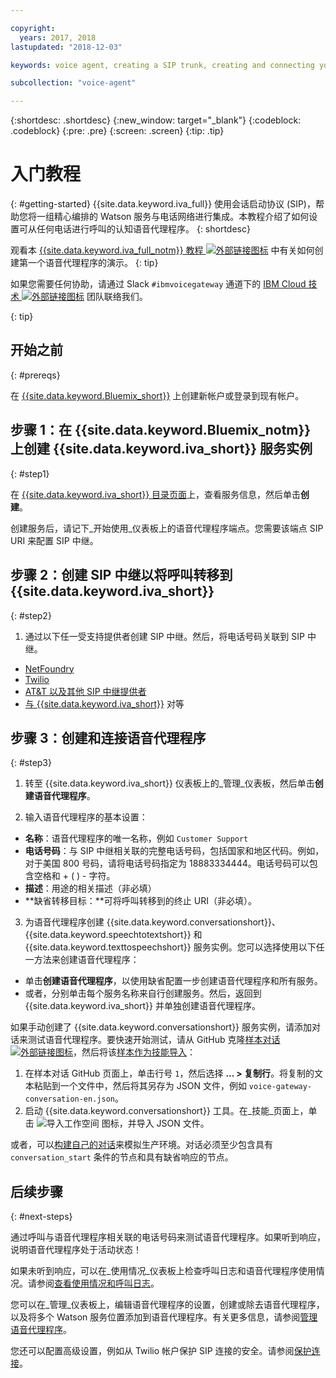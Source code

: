 ```yaml
---

copyright:
  years: 2017, 2018
lastupdated: "2018-12-03"

keywords: voice agent, creating a SIP trunk, creating and connecting your voice agent,

subcollection: "voice-agent"

---
```


{:shortdesc: .shortdesc}
{:new_window: target="_blank"}
{:codeblock: .codeblock}
{:pre: .pre}
{:screen: .screen}
{:tip: .tip}

# 入门教程
{: #getting-started}
{{site.data.keyword.iva_full}} 使用会话启动协议 (SIP)，帮助您将一组精心编排的 Watson 服务与电话网络进行集成。本教程介绍了如何设置可从任何电话进行呼叫的认知语音代理程序。
{: shortdesc}

观看本 [{{site.data.keyword.iva_full_notm}} 教程 ![外部链接图标](../../icons/launch-glyph.svg "外部链接图标")](https://developer.ibm.com/tv/building-voice-enabled-cognitive-applications-with-watson/) 中有关如何创建第一个语音代理程序的演示。
{: tip}

如果您需要任何协助，请通过 Slack `#ibmvoicegateway` 通道下的 [IBM Cloud 技术 ![外部链接图标](../../icons/launch-glyph.svg "外部链接图标")](https://slack-invite-ibm-cloud-tech.mybluemix.net/) 团队联络我们。

{: tip}

## 开始之前
{: #prereqs}

在 [{{site.data.keyword.Bluemix_short}}](https://cloud.ibm.com/) 上创建新帐户或登录到现有帐户。

## 步骤 1：在 {{site.data.keyword.Bluemix_notm}} 上创建 {{site.data.keyword.iva_short}} 服务实例
{: #step1}

在 [{{site.data.keyword.iva_short}} 目录页面](https://cloud.ibm.com/catalog/services/voice-agent-with-watson)上，查看服务信息，然后单击**创建**。

创建服务后，请记下_开始使用_仪表板上的语音代理程序端点。您需要该端点 SIP URI 来配置 SIP 中继。

## 步骤 2：创建 SIP 中继以将呼叫转移到 {{site.data.keyword.iva_short}}
{: #step2}

1. 通过以下任一受支持提供者创建 SIP 中继。然后，将电话号码关联到 SIP 中继。

  * [NetFoundry](/docs/services/voice-agent?topic=voice-agent-connect#NetFoundry-setup)
  * [Twilio](/docs/services/voice-agent?topic=voice-agent-connect#twilio-setup)
  * [AT&T 以及其他 SIP 中继提供者](/docs/services/voice-agent?topic=voice-agent-connect#att-other)
  * [与 {{site.data.keyword.iva_short}}](/docs/services/voice-agent?topic=voice-agent-connect#peering) 对等 

## 步骤 3：创建和连接语音代理程序
{: #step3}

1. 转至 {{site.data.keyword.iva_short}} 仪表板上的_管理_仪表板，然后单击**创建语音代理程序**。

2. 输入语音代理程序的基本设置：
  * **名称**：语音代理程序的唯一名称，例如 `Customer Support`
  * **电话号码**：与 SIP 中继相关联的完整电话号码，包括国家和地区代码。例如，对于美国 800 号码，请将电话号码指定为 18883334444。电话号码可以包含空格和 + ( ) - 字符。
  * **描述**：用途的相关描述（非必填）
  * **缺省转移目标：**可将呼叫转移到的终止 URI（非必填）。

3. 为语音代理程序创建 {{site.data.keyword.conversationshort}}、{{site.data.keyword.speechtotextshort}} 和 {{site.data.keyword.texttospeechshort}} 服务实例。您可以选择使用以下任一方法来创建语音代理程序：
  * 单击**创建语音代理程序**，以使用缺省配置一步创建语音代理程序和所有服务。
  * 或者，分别单击每个服务名称来自行创建服务。然后，返回到 {{site.data.keyword.iva_short}} 并单独创建语音代理程序。

   如果手动创建了 {{site.data.keyword.conversationshort}} 服务实例，请添加对话来测试语音代理程序。要快速开始测试，请从 GitHub 克隆[样本对话 ![外部链接图标](../../icons/launch-glyph.svg "外部链接图标")](https://github.com/WASdev/sample.voice.gateway/blob/master/conversation/voice-gateway-conversation-en.json)，然后将该[样本作为技能导入](/docs/conversation?topic=services/conversation-configuring-a-watson-assistant-workspace#creating-workspaces)：

   1. 在样本对话 GitHub 页面上，单击行号 `1`，然后选择 **... > 复制行**。将复制的文本粘贴到一个文件中，然后将其另存为 JSON 文件，例如 `voice-gateway-conversation-en.json`。
   2. 启动 {{site.data.keyword.conversationshort}} 工具。在_技能_页面上，单击 ![导入工作空间](../conversation/images/workspace_import.png) 图标，并导入 JSON 文件。

  或者，可以[构建自己的对话](/docs/services/assistant?topic=assistant-getting-started#getting-started-build-dialog)来模拟生产环境。对话必须至少包含具有 `conversation_start` 条件的节点和具有缺省响应的节点。


## 后续步骤
{: #next-steps}

通过呼叫与语音代理程序相关联的电话号码来测试语音代理程序。如果听到响应，说明语音代理程序处于活动状态！

如果未听到响应，可以在_使用情况_仪表板上检查呼叫日志和语音代理程序使用情况。请参阅[查看使用情况和呼叫日志](/docs/services/voice-agent?topic=voice-agent-logging)。

您可以在_管理_仪表板上，编辑语音代理程序的设置，创建或除去语音代理程序，以及将多个 Watson 服务位置添加到语音代理程序。有关更多信息，请参阅[管理语音代理程序](/docs/services/voice-agent?topic=voice-agent-managing)。

您还可以配置高级设置，例如从 Twilio 帐户保护 SIP 连接的安全。请参阅[保护连接](/docs/services/voice-agent?topic=voice-agent-securing)。
